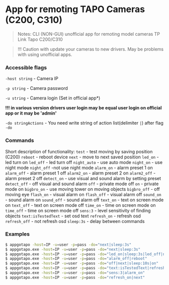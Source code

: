 # App for remoting TAPO Cameras (C200, C310)
> Notes: CLI (NON-GUI) unofficial app for remoting model cameras TP Link Tapo C200/C310

> !!! Caution with update your cameras to new drivers. May be problems with using unofficial apps.

### Accessible flags

`-host string`  - Camera IP

`-p string`     - Camera password

`-u string`      - Camera login (Set in official app*)

**!!! in various version drivers user login may be equal user login on official app or it may be 'admin'**

`-do stringActions` - You need write string of action list(delimiter `|`) after flag `-do`

### Commands
Short description of functionality:
`test` - test moving by saving position (C200)
`reboot` - reboot device
`next` - move to next saved position
`led_on` - led turn on
`led_off` - led turn off
`night_auto` - use auto mode
`night_on` - use night mode
`night_off` -not use night mode
`alarm_on` - alarm preset 1 on
`alarm_off` - alarm preset 1 off
`alarm2_on` - alarm preset 2 on
`alarm2_off` - alarm preset 2 off
`detect_on` - use visual and sound alarm by setting preset
`detect_off` - off visual and sound alarm
`off` - private mode off
`on` - private mode on
`bigbro_on` - use moving tower on moving objects
`bigbro_off` - off moving eye
`flash_on` - visual alarm on
`flash_off` - visual alarm off
`sound_on` - sound alarm on
`sound_off` - sound alarm off
`text_on` - text on screen mode on
`text_off` - text on screen mode off
`time_on` - time on screen mode on
`time_off` - time on screen mode off
`sens:3` -  level sensitivity of finding objects
`text:isTestedText` - set osd text
`refresh_on` - refresh osd
`refresh_off` - not refresh osd
`sleep:3s` - delay between commands

### Examples

```sh
$ appgotapo -host=IP -u=user -p=pass -do="next|sleep:3s"
$ appgotapo.exe -host=IP -u=user -p=pass -do="next|sleep:3s"
$ appgotapo.exe -host=IP -u=user -p=pass -do="led_on|sleep:3s|led_off|night_on|sleep:3s|night_auto|alarm_on|sleep:30s|alarm_off|sleep:6s|next|sleep:6s|next|sleep:6s|next|off|next|sleep:10s|on"
$ appgotapo.exe -host=IP -u=user -p=pass -do="alarm_off|reboot"
$ appgotapo.exe -host=IP -u=user -p=pass -do="off|next|sleep:10s|on"
$ appgotapo.exe -host=IP -u=user -p=pass -do="text:isTestedText|refresh_off|next"
$ appgotapo.exe -host=IP -u=user -p=pass -do="sens:3|alarm_on"
$ appgotapo.exe -host=IP -u=user -p=pass -do="refresh_on|next"
```

